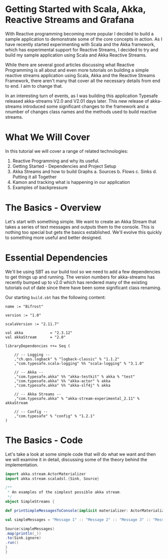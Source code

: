 Getting Started with Scala, Akka, Reactive Streams and Grafana
===

With Reactive programming becoming more popular I decided to build a sample application to demonstrate some of the 
core concepts in action.  As I have recently started experimenting with Scala and the Akka framework, which has 
experimental support for Reactive Streams, I decided to try and build my sample application using Scala and 
Akka Reactive Streams.

While there are several good articles discussing what Reactive Programming is all about and even more tutorials on
building a simple reactive streams application using Scala, Akka and the Reactive Streams Framework, there aren't
many that cover all the necessary details from end to end.  I aim to change that.

In an interesting turn of events, as I was building this application Typesafe released akka-streams V2.0 
and V2.01 days later.  This new release of akka-streams introduced some significant changes to the framework and a 
nnumber of changes class names and the methods used to build reactive streams.

What We Will Cover
===

In this tutorial we will cover a range of related technologies:

1.  Reactive Programming and why its useful.
2.  Getting Started - Dependencies and Project Setup
3.  Akka Streams and how to build Graphs
    a.  Sources
    b.  Flows
    c.  Sinks
    d.  Putting it all Together
4.  Kamon and tracking what is happening in our application
5.  Examples of backpressure

The Basics - Overview
===

Let's start with something simple.  We want to create an Akka Stream that takes a series of text messages and outputs
them to the console.  This is nothing too special but gets the basics established.  We'll evolve this quickly to 
something more useful and better designed.


Essential Dependencies
===

We'll be using SBT as our build tool so we need to add a few dependencies to get things up and running.  The version 
numbers for akka-streams has recently bumped up to v2.0 which has rendered many of the existing tutorials out of date
since there have been some significant class renaming.

Our starting ```build.sbt``` has the following content:

    name := "Bifrost"
    
    version := "1.0"
    
    scalaVersion := "2.11.7"
    
    val akka            = "2.3.12"  
    val akkaStream      = "2.0"
    
    libraryDependencies ++= Seq (
     
        // -- Logging --
        ,"ch.qos.logback" % "logback-classic" % "1.1.2"
        ,"com.typesafe.scala-logging" %% "scala-logging" % "3.1.0"
   
        // -- Akka --
        ,"com.typesafe.akka" %% "akka-testkit" % akka % "test"
        ,"com.typesafe.akka" %% "akka-actor" % akka
        ,"com.typesafe.akka" %% "akka-slf4j" % akka
     
        // -- Akka Streams --
        ,"com.typesafe.akka" % "akka-stream-experimental_2.11" % akkaStream
   
        // -- Config --
        ,"com.typesafe" % "config" % "1.2.1"
    )


The Basics - Code
===

Let's take a look at some simple code that will do what we want and then we will examine it in detail, discussing some of the theory behind the implementation.

```scala
import akka.stream.ActorMaterializer
import akka.stream.scaladsl.{Sink, Source}

/**
 * An examples of the simplest possible akka stream.
 */
object SimpleStreams {

def printSimpleMessagesToConsole(implicit materializer: ActorMaterializer) = {

val simpleMessages = "Message 1" :: "Message 2" :: "Message 3" :: "Message 4" :: "Message 5" :: Nil

Source(simpleMessages)
.map(println(_))
.to(Sink.ignore)
.run()
}
}
```   
   



 
 





